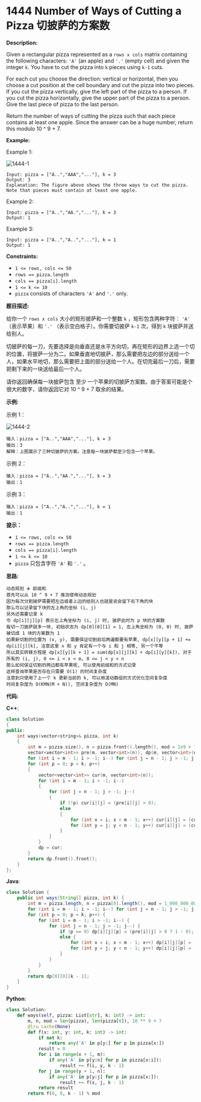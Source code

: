 # 1444 Number of Ways of Cutting a Pizza 切披萨的方案数

__Description:__

Given a rectangular pizza represented as a `rows x cols` matrix containing the following characters: `'A'` (an apple) and `'.'` (empty cell) and given the integer `k`. You have to cut the pizza into `k` pieces using `k-1` cuts.

For each cut you choose the direction: vertical or horizontal, then you choose a cut position at the cell boundary and cut the pizza into two pieces. If you cut the pizza vertically, give the left part of the pizza to a person. If you cut the pizza horizontally, give the upper part of the pizza to a person. Give the last piece of pizza to the last person.

Return the number of ways of cutting the pizza such that each piece contains at least one apple. Since the answer can be a huge number, return this modulo 10 ^ 9 + 7.

__Example:__

Example 1:

![1444-1](https://assets.leetcode.com/uploads/2020/04/23/ways_to_cut_apple_1.png)

```text
Input: pizza = ["A..","AAA","..."], k = 3
Output: 3 
Explanation: The figure above shows the three ways to cut the pizza. Note that pieces must contain at least one apple.
```

Example 2:

```text
Input: pizza = ["A..","AA.","..."], k = 3
Output: 1
```

Example 3:

```text
Input: pizza = ["A..","A..","..."], k = 1
Output: 1
```

__Constraints:__

- `1 <= rows, cols <= 50`
- `rows == pizza.length`
- `cols == pizza[i].length`
- `1 <= k <= 10`
- `pizza` consists of characters `'A'` and `'.'` only.

__题目描述:__

给你一个 `rows x cols` 大小的矩形披萨和一个整数 `k` ，矩形包含两种字符： `'A'` （表示苹果）和 `'.'` （表示空白格子）。你需要切披萨 `k-1` 次，得到 `k` 块披萨并送给别人。

切披萨的每一刀，先要选择是向垂直还是水平方向切，再在矩形的边界上选一个切的位置，将披萨一分为二。如果垂直地切披萨，那么需要把左边的部分送给一个人，如果水平地切，那么需要把上面的部分送给一个人。在切完最后一刀后，需要把剩下来的一块送给最后一个人。

请你返回确保每一块披萨包含 至少 一个苹果的切披萨方案数。由于答案可能是个很大的数字，请你返回它对 10 ^ 9 + 7 取余的结果。

__示例:__

示例 1：

![1444-2](https://assets.leetcode-cn.com/aliyun-lc-upload/uploads/2020/05/10/ways_to_cut_apple_1.png)

```text
输入：pizza = ["A..","AAA","..."], k = 3
输出：3 
解释：上图展示了三种切披萨的方案。注意每一块披萨都至少包含一个苹果。
```

示例 2：

```text
输入：pizza = ["A..","AA.","..."], k = 3
输出：1
```

示例 3：

```text
输入：pizza = ["A..","A..","..."], k = 1
输出：1
```

__提示：__

- `1 <= rows, cols <= 50`
- `rows == pizza.length`
- `cols == pizza[i].length`
- `1 <= k <= 10`
- `pizza` 只包含字符 `'A'` 和 `'.'` 。

__思路:__

```text
动态规划 ➕ 前缀和
首先可以从 10 ^ 9 + 7 推测使用动态规划
因为每次分割披萨需要把左边或者上边的给别人也就是说会留下右下角的块
那么可以记录留下块的左上角的坐标 (i, j)
另外还需要记录 k
令 dp[i][j][p] 表示左上角坐标为 (i, j) 时, 披萨此时为 p 块的方案数
每切一刀披萨就多一块, 初始状态为 dp[0][0][1] = 1, 左上角坐标为 (0, 0) 时, 披萨被切成 1 块的方案数为 1
如果新切割的位置为 (x, y), 需要保证切割前后两遍都要有苹果, dp[x][y][p + 1] += dp[i][j][k], 注意这里 x 和 y 肯定有一个与 i 和 j 相等, 另一个不等
所以其实转移方程是 dp[x][y][k + 1] = sum(dp[x][j][k] + dp[i][y][k]), 对于所有的 (i, j), 0 <= i < x < m, 0 <= j < y < n
那么如何保证切割的两边都有苹果呢, 可以使用前缀和的方式记录
这样查询苹果是否存在只需要 O(1) 的时间复杂度
注意到只使用了上一个 k 更新当前的 k, 可以用滚动数组的方式优化空间复杂度
时间复杂度为 O(KMN(M + N)), 空间复杂度为 O(MN)
```

__代码:__

__C++__:

```C++
class Solution 
{
public:
    int ways(vector<string>& pizza, int k) 
    {
        int m = pizza.size(), n = pizza.front().length(), mod = 1e9 + 7;
        vector<vector<int>> pre(m, vector<int>(n)), dp(m, vector<int>(n));
        for (int i = m - 1; i > -1; i--) for (int j = n - 1; j > -1; j--) pre[i][j] = (pizza[i][j] == 'A') + ((i == m - 1 and j == n - 1) ? 0 : (i == m - 1 ? pre[i][j + 1] : (j == n - 1 ? pre[i + 1][j] : (pre[i][j + 1] + pre[i + 1][j] - pre[i + 1][j + 1]))));
        for (int p = 0; p < k; p++) 
        {
            vector<vector<int>> cur(m, vector<int>(n));
            for (int i = m - 1; i > -1; i--) 
            {
                for (int j = n - 1; j > -1; j--) 
                {
                    if (!p) cur[i][j] = (pre[i][j] > 0);
                    else 
                    {
                        for (int x = i; x < m - 1; x++) cur[i][j] = (cur[i][j] + (pre[i][j] - pre[x + 1][j] > 0 ? dp[x + 1][j] : 0)) % mod;
                        for (int y = j; y < n - 1; y++) cur[i][j] = (cur[i][j] + (pre[i][j] - pre[i][y + 1] > 0 ? dp[i][y + 1] : 0)) % mod;
                    }
                }
            }
            dp = cur;
        }
        return dp.front().front();
    }
};
```

__Java__:

```Java
class Solution {
    public int ways(String[] pizza, int k) {
        int m = pizza.length, n = pizza[0].length(), mod = 1_000_000_007, pre[][] = new int[m][n], dp[][][] = new int[m][n][k];
        for (int i = m - 1; i > -1; i--) for (int j = n - 1; j > -1; j--) pre[i][j] = (pizza[i].charAt(j) == 'A' ? 1 : 0) + ((i == m - 1 && j == n - 1) ? 0 : (i == m - 1 ? pre[i][j + 1] : (j == n - 1 ? pre[i + 1][j] : (pre[i][j + 1] + pre[i + 1][j] - pre[i + 1][j + 1]))));
        for (int p = 0; p < k; p++) {
            for (int i = m - 1; i > -1; i--) {
                for (int j = n - 1; j > -1; j--) {
                    if (p == 0) dp[i][j][p] = (pre[i][j] > 0 ? 1 : 0);
                    else {
                        for (int x = i; x < m - 1; x++) dp[i][j][p] = (dp[i][j][p] + (pre[i][j] - pre[x + 1][j] > 0 ? dp[x + 1][j][p - 1] : 0)) % mod;
                        for (int y = j; y < n - 1; y++) dp[i][j][p] = (dp[i][j][p] + (pre[i][j] - pre[i][y + 1] > 0 ? dp[i][y + 1][p - 1] : 0)) % mod;
                    }
                }
            }
        }
        return dp[0][0][k - 1];
    }
}
```

__Python__:

```Python
class Solution:
    def ways(self, pizza: List[str], k: int) -> int:
        m, n, mod = len(pizza), len(pizza[0]), 10 ** 9 + 7
        @lru_cache(None)
        def f(x: int, y: int, k: int) -> int:
            if not k:
                return any('A' in p[y:] for p in pizza[x:])
            result = 0
            for i in range(x + 1, m):
                if any('A' in p[y:n] for p in pizza[x:i]):
                    result += f(i, y, k - 1)
            for j in range(y + 1, n):
                if any('A' in p[y:j] for p in pizza[x:]):
                    result += f(x, j, k - 1)
            return result
        return f(0, 0, k - 1) % mod
```
